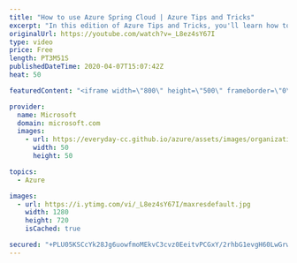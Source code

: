 ```yaml
---
title: "How to use Azure Spring Cloud | Azure Tips and Tricks"
excerpt: "In this edition of Azure Tips and Tricks, you'll learn how to work with Azure Spring Cloud.   For more tips and tricks, visit: http://azuredev.tips    Get started with 12 months of free services and $200 USD in credit. Create your free account today with Microsoft Azure: http://azure.com/free  Azure"
originalUrl: https://youtube.com/watch?v=_L8ez4sY67I
type: video
price: Free
length: PT3M51S
publishedDateTime: 2020-04-07T15:07:42Z
heat: 50

featuredContent: "<iframe width=\"800\" height=\"500\" frameborder=\"0\" src=\"https://www.youtube.com/embed/_L8ez4sY67I\" allow=\"accelerometer; autoplay; encrypted-media; gyroscope; picture-in-picture\" allowfullscreen></iframe>"

provider:
  name: Microsoft
  domain: microsoft.com
  images:
    - url: https://everyday-cc.github.io/azure/assets/images/organizations/microsoft.com-50x50.jpg
      width: 50
      height: 50

topics:
  - Azure

images:
  - url: https://i.ytimg.com/vi/_L8ez4sY67I/maxresdefault.jpg
    width: 1280
    height: 720
    isCached: true

secured: "+PLU05KSCcYk28Jg6uowfmoMEkvC3cvz0EeitvPCGxY/2rhbG1evgH60LwGrwyFGi33NLHG7VWjOM7P8lAPDkflOTCUeJpzrQekrc4pDAcQbRmLsYN8eNn77+mISJhThhR//Bur/vyOtbwesLIZQrLHYPtmOruDn7LWVvSd2AQcIhiCXHxFb8uomO2r4/jV1u07MDDOUoNkU3gQswMwlNrsmUv4D5zo3UvwNcvdtbw6ApysmyJnAH5nsUlryuzRuYrXlbJpt4TYfqz33tHgZj5y2rBAMQEPLgeLdvmbJiG4af1qGhp6WV3tMnaPWU3ZFecs+ZE6TrVY6w5JVQCsy5z4eVCcsYwyMbrQ2g63pOrehAEyVSzaeF+MyP54CKgYc9jgUaE5TdzgsfTXiwbmp+YgcrOBl7fBiGM/tPGHJzwU=;jbPa/C8IiV5B3i2lsudkIQ=="
---
```



